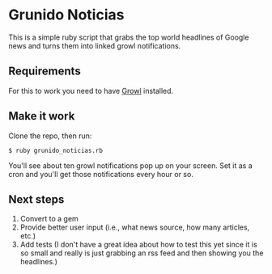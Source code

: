 # Grunido Noticias

This is a simple ruby script that grabs the top world headlines of Google news
and turns them into linked growl notifications.

## Requirements

For this to work you need to have [Growl](http://growl.info/) installed.

## Make it work

Clone the repo, then run:

`$ ruby grunido_noticias.rb`

You'll see about ten growl notifications pop up on your screen. Set it as a cron
and you'll get those notifications every hour or so.

## Next steps

1. Convert to a gem
2. Provide better user input (i.e., what news source, how many articles, etc.)
3. Add tests (I don't have a great idea about how to test this yet since it is
   so small and really is just grabbing an rss feed and then showing you the
   headlines.)
